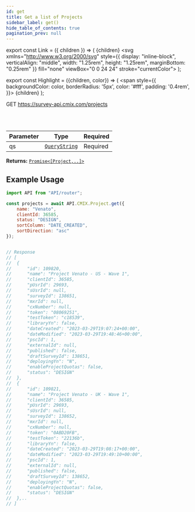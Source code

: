 ```yaml
---
id: get
title: Get a list of Projects
sidebar_label: get()
hide_table_of_contents: true
pagination_prev: null
---
```


export const Link = ({ children }) => (
  <span>
    {children}
    <svg
      xmlns="http://www.w3.org/2000/svg"
      style={{
        display: "inline-block",
        verticalAlign: "middle",
        width: "1.25rem",
        height: "1.25rem",
        marginBottom: "0.25rem"
      }}
      fill="none"
      viewBox="0 0 24 24"
      stroke="currentColor">
      <path stroke-linecap="round" stroke-linejoin="round" stroke-width="2" d="M10 6H6a2 2 0 00-2 2v10a2 2 0 002 2h10a2 2 0 002-2v-4M14 4h6m0 0v6m0-6L10 14"></path>
    </svg>
  </span>
);

export const Highlight = ({children, color}) => (
  <span
    style={{
      backgroundColor: color,
      borderRadius: '5px',
      color: '#fff',
      padding: '0.4rem',
    }}>
    {children}
  </span>
);

<Highlight color="#61AFFE">GET</Highlight> https://survey-api.cmix.com/projects

<br />
<br />

| Parameter | Type  | Required |
| ---- | ----  | -------- |
| qs | [<Link>`QueryString`</Link>](/docs/properties#project-query-string) | <Highlight color="#F93E3E">Required</Highlight> |

**Returns:** [<Link>`Promise<[Project,..]>`</Link>](/docs/properties#project)  

## Example Usage

```js
import API from "API/router";

const projects = await API.CMIX.Project.get({
    name: "Venato",
    clientId: 36585,
    status: "DESIGN",
    sortColumn: "DATE_CREATED",
    sortDirection: "asc"
});


// Response
// [
// 	{
// 		"id": 109820,
// 		"name": "Project Venato - US - Wave 1",
// 		"clientId": 36585,
// 		"pUsrId": 29693,
// 		"sUsrId": null,
// 		"surveyId": 138651,
// 		"mxrId": null,
// 		"cxNumber": null,
// 		"token": "08069251",
// 		"testToken": "c18539",
// 		"libraryYn": false,
// 		"dateCreated": "2023-03-29T19:07:24+00:00",
// 		"dateModified": "2023-03-29T19:48:46+00:00",
// 		"pscId": 1,
// 		"externalId": null,
// 		"published": false,
// 		"draftSurveyId": 138651,
// 		"deployingYn": "N",
// 		"enableProjectQuotas": false,
// 		"status": "DESIGN"
// 	},
// 	{
// 		"id": 109821,
// 		"name": "Project Venato - UK - Wave 1",
// 		"clientId": 36585,
// 		"pUsrId": 29693,
// 		"sUsrId": null,
// 		"surveyId": 138652,
// 		"mxrId": null,
// 		"cxNumber": null,
// 		"token": "0ABD20FB",
// 		"testToken": "22136b",
// 		"libraryYn": false,
// 		"dateCreated": "2023-03-29T19:08:17+00:00",
// 		"dateModified": "2023-03-29T19:49:10+00:00",
// 		"pscId": 1,
// 		"externalId": null,
// 		"published": false,
// 		"draftSurveyId": 138652,
// 		"deployingYn": "N",
// 		"enableProjectQuotas": false,
// 		"status": "DESIGN"
// 	},..
// ]
```